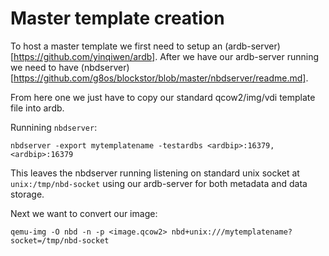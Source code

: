 # Master template creation

To host a master template we first need to setup an (ardb-server)[https://github.com/yinqiwen/ardb].
After we have our ardb-server running we need to have (nbdserver)[https://github.com/g8os/blockstor/blob/master/nbdserver/readme.md].

From here one we just have to copy our standard qcow2/img/vdi template file into ardb.

Runnining `nbdserver`:

```nbdserver -export mytemplatename -testardbs <ardbip>:16379,<ardbip>:16379```

This leaves the nbdserver running listening on standard unix socket at `unix:/tmp/nbd-socket` using our ardb-server for both metadata and data storage.


Next we want to convert our image:

```qemu-img -O nbd -n -p <image.qcow2> nbd+unix:///mytemplatename?socket=/tmp/nbd-socket```
